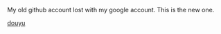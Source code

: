 My old github account lost with my google account. This is the new one.

[douyu](https://www.douyu.com/11448348)
<!---
YongBinnnnnnnnnnnnnnnnnnnnnnnnnnnnnnnnn/YongBinnnnnnnnnnnnnnnnnnnnnnnnnnnnnnnnn is a ✨ special ✨ repository because its `README.md` (this file) appears on your GitHub profile.
You can click the Preview link to take a look at your changes.
--->
